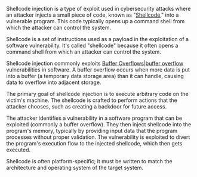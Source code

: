 Shellcode injection is a type of exploit used in cybersecurity attacks where an attacker injects a small piece of code, known as "[Shellcode]()," into a vulnerable program. This code typically opens up a command shell from which the attacker can control the system.

Shellcode is a set of instructions used as a payload in the exploitation of a software vulnerability. It's called "shellcode" because it often opens a command shell from which an attacker can control the system.

Shellcode injection commonly exploits [Buffer Overflows|buffer overflow]() vulnerabilities in software. A buffer overflow occurs when more data is put into a buffer (a temporary data storage area) than it can handle, causing data to overflow into adjacent storage.

The primary goal of shellcode injection is to execute arbitrary code on the victim's machine. The shellcode is crafted to perform actions that the attacker chooses, such as creating a backdoor for future access.

The attacker identifies a vulnerability in a software program that can be exploited (commonly a buffer overflow). They then inject shellcode into the program's memory, typically by providing input data that the program processes without proper validation. The vulnerability is exploited to divert the program's execution flow to the injected shellcode, which then gets executed.

Shellcode is often platform-specific; it must be written to match the architecture and operating system of the target system.

